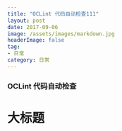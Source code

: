 ```yaml
---
title: "OCLint 代码自动检查111"
layout: post
date: 2017-09-06
image: /assets/images/markdown.jpg
headerImage: false
tag:
- 日常
category: 日常
---
```


###	OCLint 代码自动检查

# 大标题